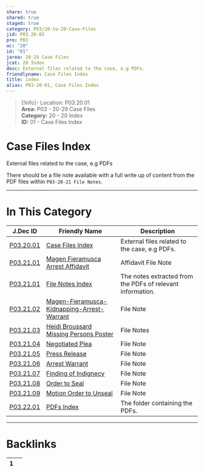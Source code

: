 ```yaml
---  
share: true  
shared: true  
staged: true  
category: P03/20-to-29-Case-Files  
jid: P03.20.01  
pro: P03  
ac: "20"  
id: "01"  
jarea: 20-29 Case Files  
jcat: 20 Index  
desc: External files related to the case, e.g PDFs.  
friendlyname: Case Files Index  
title: index  
alias: P03-20-01, Case Files Index  
---  
```

  
>[!info]- Location: P03.20.01  
>**Area:** P03 - 20-29 Case Files  
>**Category:** 20 - 20 Index  
>**ID:** 01 - Case Files Index  
  
# Case Files Index  
  
External files related to the case, e.g PDFs  
  
There should be a file note available with a full write up of content from the PDF files within `P03-20-21 File Notes`.  
   
  
  
---  
# In This Category  
  
| J.Dec ID                                                                                                                    | Friendly Name                                                                                                                                                | Description                                                |  
| --------------------------------------------------------------------------------------------------------------------------- | ------------------------------------------------------------------------------------------------------------------------------------------------------------ | ---------------------------------------------------------- |  
| [P03.20.01](index.md)                                                       | [Case Files Index](index.md)                                                                                 | External files related to the case, e.g PDFs.              |  
| [P03.21.01](./21-File-Notes/02-Magen-Fieramusca-Arrest-Affidavit.md)          | [Magen Fieramusca Arrest Affidavit](./21-File-Notes/02-Magen-Fieramusca-Arrest-Affidavit.md)                   | Affidavit File Note                                        |  
| [P03.21.01](./21-File-Notes/index.md)                                         | [File Notes Index](./21-File-Notes/index.md)                                                                   | The notes extracted from the PDFs of relevant information. |  
| [P03.21.02](./21-File-Notes/02-Magen-Fieramusca-Kidnapping-Arrest-Warrant.md) | [Magen-Fieramusca-Kidnapping-Arrest-Warrant](./21-File-Notes/02-Magen-Fieramusca-Kidnapping-Arrest-Warrant.md) | File Note                                                  |  
| [P03.21.03](./21-File-Notes/03-Heidi-Broussard-Missing-Persons-Poster.md)     | [Heidi Broussard Missing Persons Poster](./21-File-Notes/03-Heidi-Broussard-Missing-Persons-Poster.md)         | File Notes                                                 |  
| [P03.21.04](./21-File-Notes/04-Negotiated-Plea.md)                            | [Negotiated Plea](./21-File-Notes/04-Negotiated-Plea.md)                                                       | File Note                                                  |  
| [P03.21.05](./21-File-Notes/05-Press-Release.md)                              | [Press Release](./21-File-Notes/05-Press-Release.md)                                                           | File Note                                                  |  
| [P03.21.06](./21-File-Notes/06-Arrest-Warrant.md)                             | [Arrest Warrant](./21-File-Notes/06-Arrest-Warrant.md)                                                         | File Note                                                  |  
| [P03.21.07](./21-File-Notes/07-Finding-of-Indignecy.md)                       | [Finding of Indignecy](./21-File-Notes/07-Finding-of-Indignecy.md)                                             | File Note                                                  |  
| [P03.21.08](./21-File-Notes/08-Order-to-Seal.md)                              | [Order to Seal](./21-File-Notes/08-Order-to-Seal.md)                                                           | File Note                                                  |  
| [P03.21.09](./21-File-Notes/09-Motion-Order-to-Unseal.md)                     | [Motion Order to Unseal](./21-File-Notes/09-Motion-Order-to-Unseal.md)                                         | File Note                                                  |  
| [P03.22.01](./22-PDFs/index.md)                                               | [PDFs Index](./22-PDFs/index.md)                                                                               | The folder containing the PDFs.                            |  
  
  
---  
# Backlinks  
<div><table class="dataview table-view-table"><thead class="table-view-thead"><tr class="table-view-tr-header"><th class="table-view-th"><span></span><span class="dataview small-text">1</span></th><th class="table-view-th"><span></span></th></tr></thead><tbody class="table-view-tbody"></tbody></table></div>